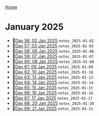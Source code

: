 [Home](../../main.md)

# January 2025


- 📝[Day 56: 02 Jan 2025](./01/notes_2025-01-02.md) `notes_2025-01-02`
- 📝[Day 57: 03 Jan 2025](./01/notes_2025-01-03.md) `notes_2025-01-03`
- 📝[Day 58: 06 Jan 2025](./01/notes_2025-01-06.md) `notes_2025-01-06`
- 📝[Day 59: 07 Jan 2025](./01/notes_2025-01-07.md) `notes_2025-01-07`
- 📝[Day 60: 08 Jan 2025](./01/notes_2025-01-08.md) `notes_2025-01-08`
- 📝[Day 61: 09 Jan 2025](./01/notes_2025-01-09.md) `notes_2025-01-09`
- 📝[Day 62: 10 Jan 2025](./01/notes_2025-01-10.md) `notes_2025-01-10`
- 📝[Day 63: 13 Jan 2025](./01/notes_2025-01-13.md) `notes_2025-01-13`
- 📝[Day 64: 14 Jan 2025](./01/notes_2025-01-14.md) `notes_2025-01-14`
- 📝[Day 65: 15 Jan 2025](./01/notes_2025-01-15.md) `notes_2025-01-15`
- 📝[Day 66: 16 Jan 2025](./01/notes_2025-01-16.md) `notes_2025-01-16`
- 📝[Day 67: 17 Jan 2025](./01/notes_2025-01-17.md) `notes_2025-01-17`
- 📝[Day 68: 20 Jan 2025](./01/notes_2025-01-20.md) `notes_2025-01-20`
- 📝[Day 69: 21 Jan 2025](./01/notes_2025-01-21.md) `notes_2025-01-21`
